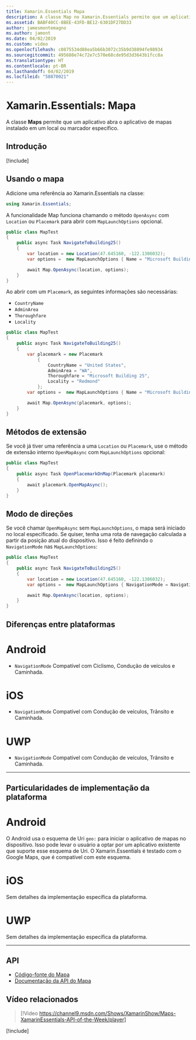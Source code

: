 ```yaml
---
title: Xamarin.Essentials Mapa
description: A classe Map no Xamarin.Essentials permite que um aplicativo abra o aplicativo de mapas instalado em um local ou marcador específico.
ms.assetid: BABF40CC-8BEE-43FD-BE12-6301DF27DD33
author: jamesmontemagno
ms.author: jamont
ms.date: 04/02/2019
ms.custom: video
ms.openlocfilehash: c0875534d88ea5b66b3072c35b9d38894fe98934
ms.sourcegitcommit: 495680e74c72e7c570e68cde95d3d3643b1fcc8a
ms.translationtype: HT
ms.contentlocale: pt-BR
ms.lasthandoff: 04/02/2019
ms.locfileid: "58870021"
---
```

# <a name="xamarinessentials-map"></a>Xamarin.Essentials: Mapa

A classe **Maps** permite que um aplicativo abra o aplicativo de mapas instalado em um local ou marcador específico.

## <a name="get-started"></a>Introdução

[!include[](~/essentials/includes/get-started.md)]

## <a name="using-map"></a>Usando o mapa

Adicione uma referência ao Xamarin.Essentials na classe:

```csharp
using Xamarin.Essentials;
```

A funcionalidade Map funciona chamando o método `OpenAsync` com `Location` ou `Placemark` para abrir com `MapLaunchOptions` opcional.

```csharp
public class MapTest
{
    public async Task NavigateToBuilding25()
    {
        var location = new Location(47.645160, -122.1306032);
        var options =  new MapLaunchOptions { Name = "Microsoft Building 25" };

        await Map.OpenAsync(location, options);
    }
}
```

Ao abrir com um `Placemark`, as seguintes informações são necessárias:

- `CountryName`
- `AdminArea`
- `Thoroughfare`
- `Locality`

```csharp
public class MapTest
{
    public async Task NavigateToBuilding25()
    {
        var placemark = new Placemark
            {
                CountryName = "United States",
                AdminArea = "WA",
                Thoroughfare = "Microsoft Building 25",
                Locality = "Redmond"
            };
        var options =  new MapLaunchOptions { Name = "Microsoft Building 25" };

        await Map.OpenAsync(placemark, options);
    }
}
```

## <a name="extension-methods"></a>Métodos de extensão

Se você já tiver uma referência a uma `Location` ou `Placemark`, use o método de extensão interno `OpenMapAsync` com `MapLaunchOptions` opcional:

```csharp
public class MapTest
{
    public async Task OpenPlacemarkOnMap(Placemark placemark)
    {
        await placemark.OpenMapAsync();
    }
}
```

## <a name="directions-mode"></a>Modo de direções

Se você chamar `OpenMapAsync` sem `MapLaunchOptions`, o mapa será iniciado no local especificado. Se quiser, tenha uma rota de navegação calculada a partir da posição atual do dispositivo. Isso é feito definindo o `NavigationMode` nas `MapLaunchOptions`:

```csharp
public class MapTest
{
    public async Task NavigateToBuilding25()
    {
        var location = new Location(47.645160, -122.1306032);
        var options =  new MapLaunchOptions { NavigationMode = NavigationMode.Driving };

        await Map.OpenAsync(location, options);
    }
}
```

## <a name="platform-differences"></a>Diferenças entre plataformas

# [<a name="android"></a>Android](#tab/android)

- `NavigationMode` Compatível com Ciclismo, Condução de veículos e Caminhada.

# [<a name="ios"></a>iOS](#tab/ios)

- `NavigationMode` Compatível com Condução de veículos, Trânsito e Caminhada.

# [<a name="uwp"></a>UWP](#tab/uwp)

- `NavigationMode` Compatível com Condução de veículos, Trânsito e Caminhada.

--------------

## <a name="platform-implementation-specifics"></a>Particularidades de implementação da plataforma

# [<a name="android"></a>Android](#tab/android)

O Android usa o esquema de Uri `geo:` para iniciar o aplicativo de mapas no dispositivo. Isso pode levar o usuário a optar por um aplicativo existente que suporte esse esquema de Uri.  O Xamarin.Essentials é testado com o Google Maps, que é compatível com este esquema.

# [<a name="ios"></a>iOS](#tab/ios)

Sem detalhes da implementação específica da plataforma.

# [<a name="uwp"></a>UWP](#tab/uwp)

Sem detalhes da implementação específica da plataforma.

--------------

## <a name="api"></a>API

- [Código-fonte do Mapa](https://github.com/xamarin/Essentials/tree/master/Xamarin.Essentials/Map)
- [Documentação da API do Mapa](xref:Xamarin.Essentials.Map)

## <a name="related-video"></a>Vídeo relacionados

> [!Video https://channel9.msdn.com/Shows/XamarinShow/Maps-XamarinEssentials-API-of-the-Week/player]

[!include[](~/essentials/includes/xamarin-show-essentials.md)]
